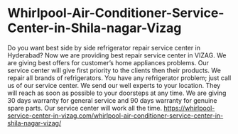 # Whirlpool-Air-Conditioner-Service-Center-in-Shila-nagar-Vizag
Do you want best side by side refrigerator repair service center in Hyderabad? Now we are providing best repair service center in VIZAG. We are giving best offers for customer’s home appliances problems. Our service center will give first priority to the clients then their products. We repair all brands of refrigerators. You have any refrigerator problem; just call us of our service center. We send our well experts to your location. They will reach as soon as possible to your doorsteps at any time. We are giving 30 days warranty for general service and 90 days warranty for genuine spare parts. Our service center will work all the time.   https://whirlpool-service-center-in-vizag.com/whirlpool-air-conditioner-service-center-in-shila-nagar-vizag/
